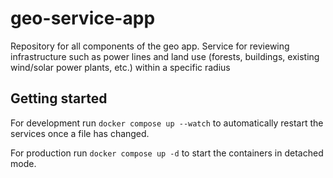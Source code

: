 # geo-service-app

Repository for all components of the geo app.
Service for reviewing infrastructure such as power lines and land use (forests, buildings, existing wind/solar power plants, etc.) within a specific radius

## Getting started

For development run `docker compose up --watch` to automatically restart the services once a file has changed.

For production run `docker compose up -d` to start the containers in detached mode.
